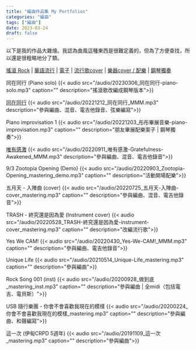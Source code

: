 ```yaml
---
title: "編曲作品集 My Portfolios"
categories: "編曲"
tags: ["編曲"]
date: 2023-03-24
draft: false
---
```


以下是我的作品大雜燴。我認為曲風這種東西是很難定義的，但為了方便查找，所以還是很粗略地分了類。

[搖滾 Rock](/portfolio/arrangement/type-rock) |
[華語流行](/portfolio/arrangement/type-chinese-pop) |
[電子](/portfolio/arrangement/type-electropop) |
[流行歌cover](/portfolio/arrangement/type-pop-cover) |
[樂器cover / 配樂](/portfolio/arrangement/type-instrument-cover) |
[鋼琴獨奏](/portfolio/arrangement/type-piano-solo)


同在同行 (Piano solo)
{{< audio src="/audio/20230306_同在同行-piano-solo.mp3" caption="" description="搖滾歌改編成鋼琴版本">}}

[同在同行](/portfolio/arrangement/music-together)
{{< audio src="/audio/20221212_同在同行_MMM.mp3" description="參與編曲、混音、電吉他錄音、弦樂編寫">}}

Piano improvisation 1
{{< audio src="/audio/20221203_彤彤畢展音樂-piano-improvisation.mp3" caption="" 
description="朋友畢展配樂案子 | 鋼琴獨奏">}}

[唯有感激](/portfolio/arrangement/music-gratefulness-awakened)
{{< audio src="/audio/20220911_唯有感激-Gratefulness-Awakened_MMM.mp3" description="參與編曲、混音、電吉他錄音">}}

9/3 Zootopia Opening (Demo)
{{< audio src="/audio/20220903_Zootopia-Opening_mastering_demo.mp3" caption="" 
description="活動開場配樂">}}

五月天 - 入陣曲 (cover)
{{< audio src="/audio/20220725_五月天-入陣曲-cover_mastering.mp3" caption="" description="參與編曲、混音、電吉他錄音">}}

TRASH - 終究還是因為愛 (Instrument cover)
{{< audio src="/audio/20220528_TRASH-終究還是因為愛-instrument-cover_mastering.mp3" 
caption="" description="改編流行歌">}}

Yes We CAM!
{{< audio src="/audio/20220430_Yes-We-CAM!_MMM.mp3" caption="" description="參與編曲、電吉他錄音">}}

Unique Life
{{< audio src="/audio/20210514_Unique-Life_mastering.mp3" caption="" description="參與編曲">}}

Rock Song 001 (inst)
{{< audio src="/audio/20200928_做到底_mastering_inst.mp3" caption="" description="參與編曲 | 全midi（包括電吉、電貝斯）">}}

USB 隨行樂團 - 你會不會喜歡我現在的模樣
{{< audio src="/audio/20200224_你會不會喜歡我現在的模樣_mastering.mp3" caption="" description="參與編曲、和聲編寫">}}

這一次 (伊甸CRPD 5週年)
{{< audio src="/audio/20191109_這一次_mastering.mp3" caption="" description="參與編曲">}}

